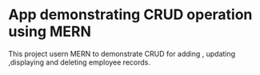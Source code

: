 # App demonstrating CRUD operation using MERN

This project usern MERN to demonstrate CRUD for adding , updating ,displaying and deleting employee records.
